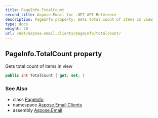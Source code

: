```yaml
---
title: PageInfo.TotalCount
second_title: Aspose.Email for .NET API Reference
description: PageInfo property. Gets total count of items in view
type: docs
weight: 70
url: /net/aspose.email.clients/pageinfo/totalcount/
---
```

## PageInfo.TotalCount property

Gets total count of items in view

```csharp
public int TotalCount { get; set; }
```

### See Also

* class [PageInfo](../)
* namespace [Aspose.Email.Clients](../../pageinfo/)
* assembly [Aspose.Email](../../../)


